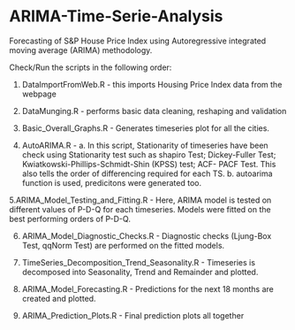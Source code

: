 # ARIMA-Time-Serie-Analysis

Forecasting of S&P House Price Index using Autoregressive integrated moving average (ARIMA) methodology.

Check/Run the scripts in the following order:

1. DataImportFromWeb.R - this imports Housing Price Index data from the webpage

2. DataMunging.R - performs basic data cleaning, reshaping and validation

3. Basic_Overall_Graphs.R - Generates timeseries plot for all the cities.

4. AutoARIMA.R - 
a. In this script, Stationarity of timeseries have been check using Stationarity test such as shapiro Test; Dickey-Fuller Test; Kwiatkowski-Phillips-Schmidt-Shin (KPSS) test; ACF- PACF Test. This also tells the order of differencing required for each TS.
b. autoarima function is used, predicitons were generated too.
          

5.ARIMA_Model_Testing_and_Fitting.R - Here, ARIMA model is tested on different values of P-D-Q for each timeseries. Models were fitted on the best performing orders of P-D-Q.

6. ARIMA_Model_Diagnostic_Checks.R - Diagnostic checks (Ljung-Box Test, qqNorm Test) are performed on the fitted models.

7. TimeSeries_Decomposition_Trend_Seasonality.R - Timeseries is decomposed into Seasonality, Trend and Remainder and plotted.

8. ARIMA_Model_Forecasting.R - Predictions for the next 18 months are created and plotted.

9. ARIMA_Prediction_Plots.R - Final prediction plots all together








